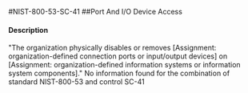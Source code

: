 #NIST-800-53-SC-41
##Port And I/O Device Access
#### Description
"The organization physically disables or removes [Assignment: organization-defined connection ports or input/output devices] on [Assignment: organization-defined information systems or information system components]."
No information found for the combination of standard NIST-800-53 and control SC-41
